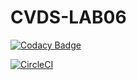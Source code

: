 # CVDS-LAB06

[![Codacy Badge](https://api.codacy.com/project/badge/Grade/5ec899fd3cb342e292b9281db4926347)](https://www.codacy.com/manual/SimonMarinM/CVDS-LAB06?utm_source=github.com&amp;utm_medium=referral&amp;utm_content=SimonMarinM/CVDS-LAB06&amp;utm_campaign=Badge_Grade)


[![CircleCI](https://circleci.com/gh/SimonMarinM/CVDS-LAB06.svg?style=svg)](https://circleci.com/gh/SimonMarinM/CVDS-LAB06)

